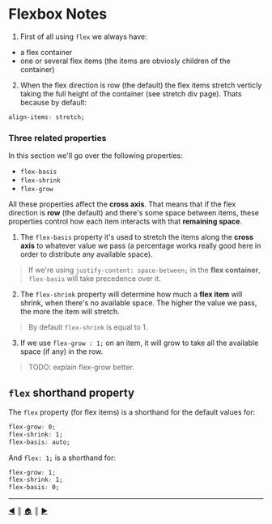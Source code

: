 # Flexbox Notes

1. First of all using `flex` we always have:

- a flex container
- one or several flex items (the items are obviosly children of the container)

2. When the flex direction is row (the default) the flex items stretch verticly taking the full height of the container (see stretch div page). Thats because by default:

```css
align-items: stretch;
```

### Three related properties

In this section we'll go over the following properties:

- `flex-basis`
- `flex-shrink`
- `flex-grow`

All these properties affect the **cross axis**. That means that if the flex direction is **row** (the default) and there's some space between items, these properties control how each item interacts with that **remaining space**.

1. The `flex-basis` property it's used to stretch the items along the **cross axis** to whatever value we pass (a percentage works really good here in order to distribute any available space).

> If we're using `justify-content: space-between;` in the **flex container**, `flex-basis` will take precedence over it.

2. The `flex-shrink` property will determine how much a **flex item** will shrink, when there's no available space. The higher the value we pass, the more the item will stretch.

> By default `flex-shrink` is equal to 1.

3. If we use `flex-grow : 1;` on an item, it will grow to take all the available space (if any) in the row.

> TODO: explain flex-grow better.

## `flex` shorthand property

The `flex` property (for flex items) is a shorthand for the default values for:

```css
flex-grow: 0;
flex-shrink: 1;
flex-basis: auto;
```

And `flex: 1;` is a shorthand for:

```css
flex-grow: 1;
flex-shrink: 1;
flex-basis: 0;
```

---
[:arrow_backward:][back] ║ [:house:][home] ║ [:arrow_forward:][next]

<!-- navigation -->
[home]: ../README.md
[back]: ../README.md
[next]: #